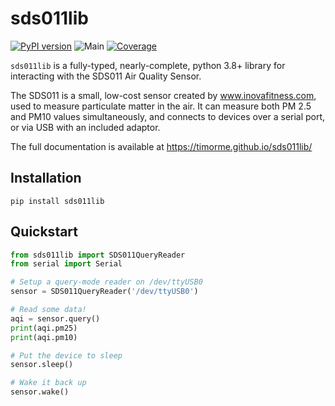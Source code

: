 # sds011lib

[![PyPI version](https://badge.fury.io/py/sds011lib.svg)](https://badge.fury.io/py/sds011lib)
![Main](https://github.com/TimOrme/sds011lib/actions/workflows/main.yml/badge.svg)
[![Coverage](https://codecov.io/gh/TimOrme/sds011lib/branch/main/graph/badge.svg)](https://codecov.io/gh/TimOrme/sds011lib)

`sds011lib` is a fully-typed, nearly-complete, python 3.8+ library for interacting with the SDS011 Air Quality Sensor.

The SDS011 is a small, low-cost sensor created by www.inovafitness.com, used to measure particulate matter in the air.  It 
can measure both PM 2.5 and PM10 values simultaneously, and connects to devices over a serial port, or via USB with an
included adaptor.

The full documentation is available at https://timorme.github.io/sds011lib/

## Installation

```commandline
pip install sds011lib
```

## Quickstart

```python
from sds011lib import SDS011QueryReader
from serial import Serial

# Setup a query-mode reader on /dev/ttyUSB0 
sensor = SDS011QueryReader('/dev/ttyUSB0')

# Read some data!
aqi = sensor.query()
print(aqi.pm25)
print(aqi.pm10)

# Put the device to sleep
sensor.sleep()

# Wake it back up
sensor.wake()
```